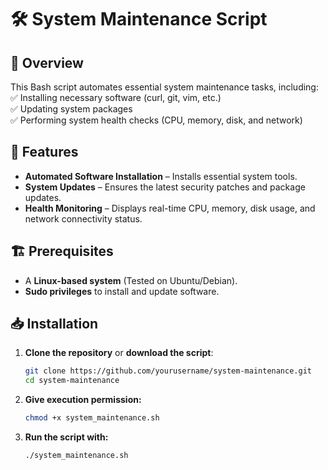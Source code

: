 # 🛠 System Maintenance Script  

## 📌 Overview  
This Bash script automates essential system maintenance tasks, including:  
✅ Installing necessary software (curl, git, vim, etc.)  
✅ Updating system packages  
✅ Performing system health checks (CPU, memory, disk, and network)  

## 🎯 Features  
- **Automated Software Installation** – Installs essential system tools.  
- **System Updates** – Ensures the latest security patches and package updates.  
- **Health Monitoring** – Displays real-time CPU, memory, disk usage, and network connectivity status.  

## 🏗 Prerequisites  
- A **Linux-based system** (Tested on Ubuntu/Debian).  
- **Sudo privileges** to install and update software.  

## 📥 Installation  
1. **Clone the repository** or **download the script**:  
   ```bash
   git clone https://github.com/yourusername/system-maintenance.git
   cd system-maintenance

2. **Give execution permission:**

   ```bash
   chmod +x system_maintenance.sh

3. **Run the script with:**
    ```bash
    ./system_maintenance.sh

